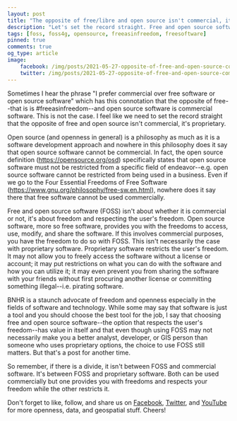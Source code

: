 ```yaml
---
layout: post
title: "The opposite of free/libre and open source isn't commercial, it's proprietary"
description: "Let's set the record straight. Free and open source software can be commercial in the same way proprietary can be commercial. It isn't about being commercial or not, it's about freedom."
tags: [foss, foss4g, opensource, freeasinfreedom, freesoftware]
pinned: true
comments: true
og_type: article
image:
    facebook: /img/posts/2021-05-27-opposite-of-free-and-open-source-commercial-proprietary/main.png
    twitter: /img/posts/2021-05-27-opposite-of-free-and-open-source-commercial-proprietary/main.png
---
```


Sometimes I hear the phrase "I prefer commercial over free software or open source software" which has this connotation that the opposite of free--that is is #freeasinfreedom--and open source software is commercial software. This is not the case. I feel like we need to set the record straight that the opposite of free and open source isn't commercial, it's proprietary.

Open source (and openness in general) is a philosophy as much as it is a software development approach and nowhere in this philosophy does it say that open source software cannot be commercial. In fact, the open source definition (https://opensource.org/osd) specifically states that open source software must not be restricted from a specific field of endeavor--e.g. open source software cannot be restricted from being used in a business. Even if we go to the Four Essential Freedoms of Free Software (https://www.gnu.org/philosophy/free-sw.en.html), nowhere does it say there that free software cannot be used commercially.

Free and open source software (FOSS) isn't about whether it is commercial or not, it's about freedom and respecting the user's freedom. Open source software, more so free software, provides you with the freedoms to access, use, modify, and share the software. If this involves commercial purposes, you have the freedom to do so with FOSS. This isn't necessarily the case with proprietary software. Proprietary software restricts the user's freedom. It may not allow you to freely access the software without a license or account; it may put restrictions on what you can do with the software and how you can utilize it; it may even prevent you from sharing the software with your friends without first procuring another license or committing something illegal--i.e. pirating software.

BNHR is a staunch advocate of freedom and openness especially in the fields of software and technology. While some may say that software is just a tool and you should choose the best tool for the job, I say that choosing free and open source software--the option that respects the user's freedom--has value in itself and that even though using FOSS may not necessarily make you a better analyst, developer, or GIS person than someone who uses proprietary options, the choice to use FOSS still matters. But that's a post for another time.

So remember, if there is a divide, it isn't between FOSS and commercial software. It's between FOSS and proprietary software. Both can be used commercially but one provides you with freedoms and respects your freedom while the other restricts it.

Don't forget to like, follow, and share us on [Facebook](https://facebook.com/bnhr.xyz), [Twitter](https://twitter.com/BNHRdotXYZ), and [YouTube](https://www.youtube.com/channel/UC6S87N9SY1V6799YvxC14eA) for more openness, data, and geospatial stuff. Cheers!